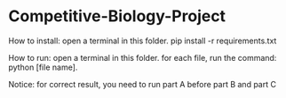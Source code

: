 # Competitive-Biology-Project

How to install: open a terminal in this folder. pip install -r requirements.txt

How to run: open a terminal in this folder. for each file, run the command: python [file name].

Notice: for correct result, you need to run part A before part B and part C

